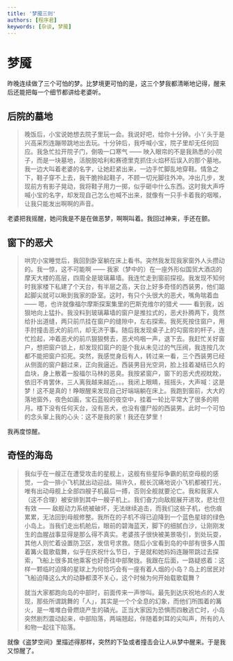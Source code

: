 ```yaml
---
title: '梦魇三则'
authors: [程序君]
keywords: [杂谈, 梦魇]
---
```


# 梦魇

昨晚连续做了三个可怕的梦。比梦境更可怕的是，这三个梦我都清晰地记得，醒来后还能把每一个细节都讲给老婆听。

## 后院的墓地

> 晚饭后，小宝说她想去院子里玩一会。我说好吧，给你十分钟。小丫头于是兴高采烈连蹦带跳地出去玩。十分钟后，我呼喊小宝，院子里却无任何回应。我急忙拉开院子门，倒吸一口寒气 —— 映入眼帘的不是我熟悉的小院子，而是一块墓地，活脱脱哈利和赛德里克抓住火焰杯后误入的那个墓地。我一边大叫着老婆的名字，让她赶紧出来，一边手忙脚乱地穿鞋。情急之下，鞋子穿不上去，我干脆拎起鞋子，不顾一切光脚往外冲。冲出几步，发现前方有影子晃动，我将鞋子用力一掷，似乎砸中什么东西。这时我大声呼喊小宝的名字，却发现自己怎么也喊不出来，就像有一只手卡着我的咽喉，让我只能发出啊啊的声音。

老婆把我摇醒，她问我是不是在做恶梦，啊啊叫着。我回过神来，手还在颤。

## 窗下的恶犬

> 哄完小宝睡觉后，我回到卧室躺在床上看书。突然我发现我家窗外人头攒动的。我一惊，这不可能啊 —— 我家（梦中的）在一座外形似国贸大酒店的摩天大楼的高层，四周全是玻璃幕墙。我连忙走到窗前探视。我发现不知何时我家楼下私建了个天台，有半层之高，天台上好多奇怪的西装男，他们踮起脚尖就可以瞅到我家的卧室。这时，有只个头很大的恶犬，嘴角喘着血 —— 嗯，也许就像福尔摩斯探案集里的巴斯克维尔的猎犬 —— 看到我，凶狠地向上猛扑。我没料到玻璃幕墙的窗户是推拉式的，恶犬扑腾两下，竟然给扑出道缝，两只前爪挂在窗户的缝隙中，左右探索。我死死按住窗户，用手肘撞击恶犬的前爪，却无济于事。随后我发现桌子上的勾窗帘的杆子，连忙捡起，冲着恶犬的前爪狠狠劈去，恶犬呜咽一声，退下去。我赶忙关好窗户，想把窗户锁上，却发现扣窗户的是个我从未见过的气压阀，我连按几次都不能把窗户扣死。突然，我感觉身后有人，转过来一看，三个西装男已经从侧面的窗户翻过来，正向我逼近。西装男目光空洞，脸上挂着凝结已久的血块，身上散着一股福尔马林的恶臭。我按紧窗户，窗下的恶犬虎视眈眈，依旧不肯罢休，三人离我越来越近。。。我闭上眼睛，摇摇头，大声喊：这是梦！这不是真的！睁眼醒来发现自己好端端躺在床上。我跑到窗前，大大的落地窗外，夜色如画，宝石蓝般的夜空中，挂着一轮比平常大了很多的明月。楼下没有任何天台，没有恶犬，也没有僵尸般的西装男。此时一个可怕的念头窜上我的心头：这不是我的家！我还在梦里！

我再度惊醒。

## 奇怪的海岛

> 我似乎在一艘正在遭受攻击的星舰上，这舰有些星际争霸的航空母舰的感觉，一会一排小飞机就出动迎战。隔许久，舰长沉痛地说小飞机都被打光，唯有出动母舰上全部四艘子机最后一搏，否则全舰就要沦亡。我和我家人（这不合理）被安排到其中一艘子机上。我们奋力向敌舰展开进攻，悲壮但有效 —— 敌舰动力系统被破坏，无法继续追击，而我们这些子机，也伤痕累累，无法回到母舰修整。我所在的子机不得已迫降到一个蓝色星球的绿色小岛上。当我们走出机舱后，眼前的碧海蓝天，脚下的细腻白沙，让刚刚发生的血腥战事显得是那么得不真实。老婆孩子很快被美景吸引，到处玩耍，其他人则忙着设置防卫区，发信号求救。随后小宝看到岛的中部有很多人围着篝火载歌载舞，似乎在庆祝什么节日，于是就和她妈妈连蹦带跳过去探索，飞船上很多其他乘客也好奇往中部聚拢。我跟在后面，一路疑惑着：这样一颗临时迫降的星球上为何恰巧会有一座有着人烟的小岛？岛上的居民对飞船迫降这么大的动静都漠不关心，这个时候为何开始载歌载舞？
>
> 就当大家都跑向岛的中部时，前面传来一声惨叫。最先到达庆祝地点的人发现，那些所谓跳舞的「人」，其实是一个个全息的幻象，而他们所围着的篝火，是一堆堆白骨燃烧产生的磷光。正当大家因为恐惧而四散逃亡时，小岛突然剧烈震动起来，中部陷落，两端翘起，伴随着刺耳的尖叫声，所有的人和物一起往下陷落。

就像《盗梦空间》里描述得那样，突然的下坠或者撞击会让人从梦中醒来。于是我又惊醒了。
